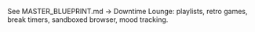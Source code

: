 See MASTER_BLUEPRINT.md → Downtime Lounge: playlists, retro games, break timers, sandboxed browser, mood tracking.
